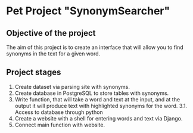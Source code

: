 # Pet Project "SynonymSearcher"

## Objective of the project
The aim of this project is to create an interface that will allow you to find synonyms in the text for a given word.

## Project stages
1. Create dataset via parsing site with synonyms.
2. Create database in PostgreSQL to store tables with synonyms.
3. Write function, that will take a word and text at the input, and at the output it will produce text with highlighted synonyms for the word.
3.1. Access to database through python
4. Create a website with a shell for entering words and text via Django.
5. Connect main function with website.
